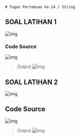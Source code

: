 	# Tugas Pertemuan ke-14 / String

## SOAL LATIHAN 1

![img](Gambar/5.PNG)

### Code Source

![img](Gambar/1.PNG)

> Output
![img](Gambar/2.PNG)

## SOAL LATIHAN 2

![img](Gambar/6.PNG)

## Code Source

![img](Gambar/3.PNG)

> Output
![img](Gambar/4.PNG)
